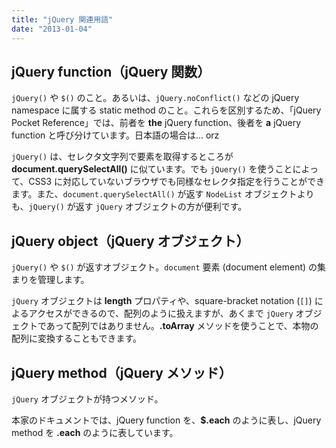 ```yaml
---
title: "jQuery 関連用語"
date: "2013-01-04"
---
```


jQuery function（jQuery 関数）
----

`jQuery()` や `$()` のこと。あるいは、`jQuery.noConflict()` などの jQuery namespace に属する static method のこと。これらを区別するため、「jQuery Pocket Reference」では、前者を **the** jQuery function、後者を **a** jQuery function と呼び分けています。日本語の場合は… orz

`jQuery()` は、セレクタ文字列で要素を取得するところが **document.querySelectAll()** に似ています。でも `jQuery()` を使うことによって、CSS3 に対応していないブラウザでも同様なセレクタ指定を行うことができます。また、`document.querySelectAll()` が返す `NodeList` オブジェクトよりも、`jQuery()` が返す `jQuery` オブジェクトの方が便利です。

jQuery object（jQuery オブジェクト）
----

`jQuery()` や `$()` が返すオブジェクト。`document` 要素 (document element) の集まりを管理します。

`jQuery` オブジェクトは **length** プロパティや、square-bracket notation (`[]`) によるアクセスができるので、配列のように扱えますが、あくまで `jQuery` オブジェクトであって配列ではありません。**.toArray** メソッドを使うことで、本物の配列に変換することもできます。

jQuery method（jQuery メソッド）
----

`jQuery` オブジェクトが持つメソッド。

本家のドキュメントでは、jQuery function を、**$.each** のように表し、jQuery method を **.each** のように表しています。

